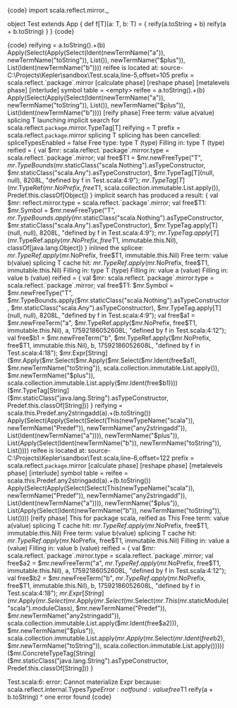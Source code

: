 {code}
import scala.reflect.mirror._

object Test extends App {
  def f[T](a: T, b: T) = {
    reify(a.toString + b)
    reify(a + b.toString)
  }
}
{code}

{code}
reifying = 
a.toString().+(b)
Apply(Select(Apply(Select(Ident(newTermName("a")), newTermName("toString")), List()), newTermName("$plus")), List(Ident(newTermName("b"))))
reifee is located at: source-C:\Projects\Kepler\sandbox\Test.scala,line-5,offset=105
prefix = scala.reflect.`package`.mirror
[calculate phase]
[reshape phase]
[metalevels phase]
[interlude]
symbol table = <empty>
reifee = 
a.toString().+(b)
Apply(Select(Apply(Select(Ident(newTermName("a")), newTermName("toString")), List()), newTermName("$plus")), List(Ident(newTermName("b"))))
[reify phase]
Free term: value a(value)
splicing T
launching implicit search for scala.reflect.`package`.mirror.TypeTag[T]
reifying = T
prefix = scala.reflect.`package`.mirror
splicing T
splicing has been cancelled: spliceTypesEnabled = false
Free type: type T (type)
Filling in: type T (type)
reified = {
  val $mr: scala.reflect.`package`.mirror.type = scala.reflect.`package`.mirror;
  val free$T1 = $mr.newFreeType("T", $mr.TypeBounds($mr.staticClass("scala.Nothing").asTypeConstructor, $mr.staticClass("scala.Any").asTypeConstructor), $mr.TypeTag[T](null, null), 8208L, "defined by f in Test.scala:4:9");
  $mr.TypeTag[T]($mr.TypeRef($mr.NoPrefix, free$T1, scala.collection.immutable.List.apply()), Predef.this.classOf[Object])
}
implicit search has produced a result: {
  val $mr: reflect.mirror.type = scala.reflect.`package`.mirror;
  val free$T1: $mr.Symbol = $mr.newFreeType("T", $mr.TypeBounds.apply($mr.staticClass("scala.Nothing").asTypeConstructor, $mr.staticClass("scala.Any").asTypeConstructor), $mr.TypeTag.apply[T](null, null), 8208L, "defined by f in Test.scala:4:9");
  $mr.TypeTag.apply[T]($mr.TypeRef.apply($mr.NoPrefix, free$T1, immutable.this.Nil), classOf[java.lang.Object])
}
inlined the splicee: $mr.TypeRef.apply($mr.NoPrefix, free$T1, immutable.this.Nil)
Free term: value b(value)
splicing T
cache hit: $mr.TypeRef.apply($mr.NoPrefix, free$T1, immutable.this.Nil)
Filling in: type T (type)
Filling in: value a (value)
Filling in: value b (value)
reified = {
  val $mr: scala.reflect.`package`.mirror.type = scala.reflect.`package`.mirror;
  val free$T1: $mr.Symbol = $mr.newFreeType("T", $mr.TypeBounds.apply($mr.staticClass("scala.Nothing").asTypeConstructor, $mr.staticClass("scala.Any").asTypeConstructor), $mr.TypeTag.apply[T](null, null), 8208L, "defined by f in Test.scala:4:9");
  val free$a1 = $mr.newFreeTerm("a", $mr.TypeRef.apply($mr.NoPrefix, free$T1, immutable.this.Nil), a, 17592186052608L, "defined by f in Test.scala:4:12");
  val free$b1 = $mr.newFreeTerm("b", $mr.TypeRef.apply($mr.NoPrefix, free$T1, immutable.this.Nil), b, 17592186052608L, "defined by f in Test.scala:4:18");
  $mr.Expr[String]($mr.Apply($mr.Select($mr.Apply($mr.Select($mr.Ident(free$a1), $mr.newTermName("toString")), scala.collection.immutable.List.apply()), $mr.newTermName("$plus")), scala.collection.immutable.List.apply($mr.Ident(free$b1))))($mr.TypeTag[String]($mr.staticClass("java.lang.String").asTypeConstructor, Predef.this.classOf[String]))
}
reifying = 
scala.this.Predef.any2stringadd(a).+(b.toString())
Apply(Select(Apply(Select(Select(This(newTypeName("scala")), newTermName("Predef")), newTermName("any2stringadd")), List(Ident(newTermName("a")))), newTermName("$plus")), List(Apply(Select(Ident(newTermName("b")), newTermName("toString")), List())))
reifee is located at: source-C:\Projects\Kepler\sandbox\Test.scala,line-6,offset=122
prefix = scala.reflect.`package`.mirror
[calculate phase]
[reshape phase]
[metalevels phase]
[interlude]
symbol table = <empty>
reifee = 
scala.this.Predef.any2stringadd(a).+(b.toString())
Apply(Select(Apply(Select(Select(This(newTypeName("scala")), newTermName("Predef")), newTermName("any2stringadd")), List(Ident(newTermName("a")))), newTermName("$plus")), List(Apply(Select(Ident(newTermName("b")), newTermName("toString")), List())))
[reify phase]
This for package scala, reified as This
Free term: value a(value)
splicing T
cache hit: $mr.TypeRef.apply($mr.NoPrefix, free$T1, immutable.this.Nil)
Free term: value b(value)
splicing T
cache hit: $mr.TypeRef.apply($mr.NoPrefix, free$T1, immutable.this.Nil)
Filling in: value a (value)
Filling in: value b (value)
reified = {
  val $mr: scala.reflect.`package`.mirror.type = scala.reflect.`package`.mirror;
  val free$a2 = $mr.newFreeTerm("a", $mr.TypeRef.apply($mr.NoPrefix, free$T1, immutable.this.Nil), a, 17592186052608L, "defined by f in Test.scala:4:12");
  val free$b2 = $mr.newFreeTerm("b", $mr.TypeRef.apply($mr.NoPrefix, free$T1, immutable.this.Nil), b, 17592186052608L, "defined by f in Test.scala:4:18");
  $mr.Expr[String]($mr.Apply($mr.Select($mr.Apply($mr.Select($mr.Select($mr.This($mr.staticModule("scala").moduleClass), $mr.newTermName("Predef")), $mr.newTermName("any2stringadd")), scala.collection.immutable.List.apply($mr.Ident(free$a2))), $mr.newTermName("$plus")), scala.collection.immutable.List.apply($mr.Apply($mr.Select($mr.Ident(free$b2), $mr.newTermName("toString")), scala.collection.immutable.List.apply()))))($mr.ConcreteTypeTag[String]($mr.staticClass("java.lang.String").asTypeConstructor, Predef.this.classOf[String]))
}

Test.scala:6: error: Cannot materialize Expr because:
scala.reflect.internal.Types$TypeError: not found: value free$T1
    reify(a + b.toString)
         ^
one error found
{code}
